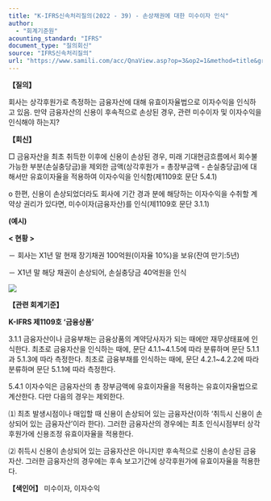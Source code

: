 ```yaml
---
title: "K-IFRS신속처리질의(2022 - 39) - 손상채권에 대한 미수이자 인식"
author:
  - "회계기준원"
acounting_standard: "IFRS"
document_type: "질의회신"
source: "IFRS신속처리질의"
url: "https://www.samili.com/acc/QnaView.asp?op=3&op2=1&method=title&group=2124-15;1&orgcode=3&searchword=&page=12&code=K%2DIFRS%EC%8B%A0%EC%86%8D%EC%B2%98%EB%A6%AC%EC%A7%88%EC%9D%98%2D39%3A20220714"
---
```

**【질의】**

  

회사는 상각후원가로 측정하는 금융자산에 대해 유효이자율법으로 이자수익을 인식하고 있음. 만약 금융자산의 신용이 후속적으로 손상된 경우, 관련 미수이자 및 이자수익을 인식해야 하는지?

  
  

**【회신】**

  

□ 금융자산을 최초 취득한 이후에 신용이 손상된 경우, 미래 기대현금흐름에서 회수불가능한 부분(손실충당금)을 제외한 금액(상각후원가 = 총장부금액 - 손실충당금)에 대해서만 유효이자율을 적용하여 이자수익을 인식함(제1109호 문단 5.4.1)

  

o 한편, 신용이 손상되었더라도 회사에 기간 경과 분에 해당하는 이자수익을 수취할 계약상 권리가 있다면, 미수이자(금융자산)를 인식(제1109호 문단 3.1.1)

  
  

**(예시)**

  

**< 현황 >**

  

－ 회사는 X1년 말 현재 장기채권 100억원(이자율 10%)을 보유(잔여 만기:5년)

－ X1년 말 해당 채권이 손상되어, 손실충당금 40억원을 인식

  

![](https://www.samili.com/mImage/etc/organ/2024/kifrs-sinsok-1.gif)

  
  

**【관련 회계기준】**

  

**K-IFRS 제1109호 ‘금융상품’**

  

3.1.1 금융자산이나 금융부채는 금융상품의 계약당사자가 되는 때에만 재무상태표에 인식한다. 최초로 금융자산을 인식하는 때에, 문단 4.1.1~4.1.5에 따라 분류하며 문단 5.1.1과 5.1.3에 따라 측정한다. 최초로 금융부채를 인식하는 때에, 문단 4.2.1~4.2.2에 따라 분류하며 문단 5.1.1에 따라 측정한다.

  

5.4.1 이자수익은 금융자산의 총 장부금액에 유효이자율을 적용하는 유효이자율법으로 계산한다. 다만 다음의 경우는 제외한다.

⑴ 최초 발생시점이나 매입할 때 신용이 손상되어 있는 금융자산(이하 ‘취득시 신용이 손상되어 있는 금융자산’이라 한다). 그러한 금융자산의 경우에는 최초 인식시점부터 상각후원가에 신용조정 유효이자율을 적용한다.

⑵ 취득시 신용이 손상되어 있는 금융자산은 아니지만 후속적으로 신용이 손상된 금융자산. 그러한 금융자산의 경우에는 후속 보고기간에 상각후원가에 유효이자율을 적용한다.

  
  

**【색인어】** 미수이자, 이자수익
